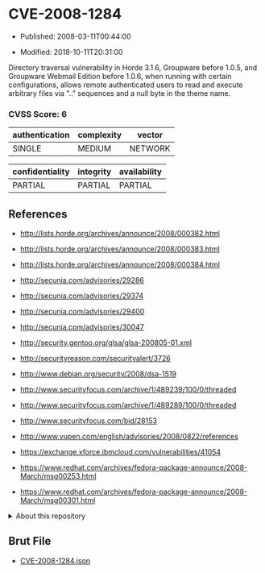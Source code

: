 # CVE-2008-1284

- Published: 2008-03-11T00:44:00

- Modified: 2018-10-11T20:31:00

Directory traversal vulnerability in Horde 3.1.6, Groupware before 1.0.5, and Groupware Webmail Edition before 1.0.6, when running with certain configurations, allows remote authenticated users to read and execute arbitrary files via ".." sequences and a null byte in the theme name.

### CVSS Score: **6**

| authentication | complexity | vector |
| --- | --- | --- |
| SINGLE | MEDIUM | NETWORK |

| confidentiality | integrity | availability |
| --- | --- | --- |
| PARTIAL | PARTIAL | PARTIAL |

## References

* http://lists.horde.org/archives/announce/2008/000382.html

* http://lists.horde.org/archives/announce/2008/000383.html

* http://lists.horde.org/archives/announce/2008/000384.html

* http://secunia.com/advisories/29286

* http://secunia.com/advisories/29374

* http://secunia.com/advisories/29400

* http://secunia.com/advisories/30047

* http://security.gentoo.org/glsa/glsa-200805-01.xml

* http://securityreason.com/securityalert/3726

* http://www.debian.org/security/2008/dsa-1519

* http://www.securityfocus.com/archive/1/489239/100/0/threaded

* http://www.securityfocus.com/archive/1/489289/100/0/threaded

* http://www.securityfocus.com/bid/28153

* http://www.vupen.com/english/advisories/2008/0822/references

* https://exchange.xforce.ibmcloud.com/vulnerabilities/41054

* https://www.redhat.com/archives/fedora-package-announce/2008-March/msg00253.html

* https://www.redhat.com/archives/fedora-package-announce/2008-March/msg00301.html

<details>
<summary>About this repository</summary> 

  This repository is part of the project [Live Hack CVE](https://github.com/Live-Hack-CVE). Main website can be found [www.live-hack.org](https://www.live-hack.org) 
  
  Made by [Sn0wAlice](https://github.com/Sn0wAlice) for the people that care about security and need to have a feed of the latest CVEs. Hope you enjoy it, don't forget to star the repo and follow me on [Twitter](https://twitter.com/Sn0wAlice) and [Github](https://github.com/Sn0wAlice). And that is my [personnal website](https://www.alice-snow.me/)

  - [Home Page](https://github.com/Live-Hack-CVE)
  - [Framework](https://github.com/Live-Hack-CVE/cve-framework)
  - [CVE database](https://github.com/Live-Hack-CVE/full_database)
  - [Changelog](https://github.com/Live-Hack-CVE/Changelog)
</details>

## Brut File

* [CVE-2008-1284.json](https://raw.githubusercontent.com/Live-Hack-CVE/full_database/main/cves/2008/CVE-2008-1284.json)

